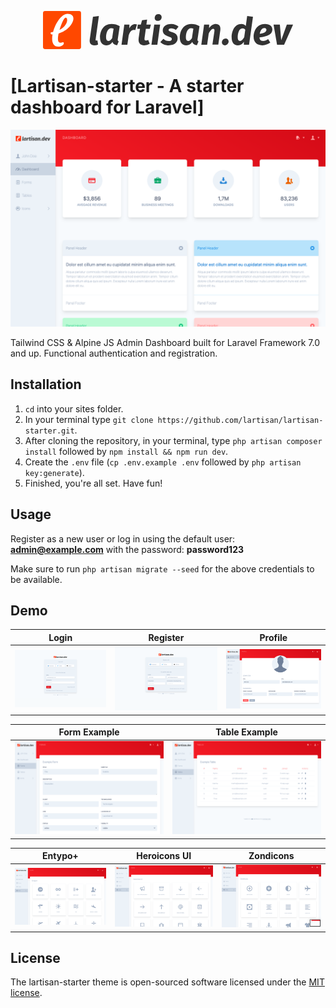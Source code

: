 <p align="center"><svg xmlns="http://www.w3.org/2000/svg" width="400" height="61" viewBox="0 0 1839.49 280"><rect width="280" height="280" rx="15.61" fill="#ff4800"/><path d="M681.38,601.39a26.61,26.61,0,0,0,7.21-1.66l5,30.78a70.79,70.79,0,0,1-27.73,5.54c-24.68,0-37.43-15-33.55-43.26l23.57-167.21,43.54-4.71L675.56,591.13C674.45,598.89,676.67,601.39,681.38,601.39Z" transform="translate(-288.25 -383.83)" fill="#333"/><path d="M852.75,494.91l-14.14,94.28a54.5,54.5,0,0,0-.56,6.1c0,6.93,2.78,9.7,7.77,11.65l-12.2,28.28c-16.36-1.39-30-8.6-34.11-24.4-10.26,14.69-24.4,25.23-43.54,25.23-31.89,0-48.25-23-48.25-58.51,0-42.15,22.19-98.16,84.58-98.16A125,125,0,0,1,852.75,494.91ZM752.37,577.26c0,20.8,7.21,26.63,16.91,26.63,10.54,0,19.41-7.77,27.73-20.52l10.54-70.16a45.1,45.1,0,0,0-16.36-2.77C762.35,510.44,752.37,548.7,752.37,577.26Z" transform="translate(-288.25 -383.83)" fill="#333"/><path d="M979.75,482.15,967.27,524.3c-4.44-1.11-7.76-1.94-12.2-1.94-18.3,0-28.28,17.47-36.33,40.76L909,631.34h-43l20.52-147.25H924l-.55,27.46c10-20.25,26.34-31.62,41.59-31.62A48.29,48.29,0,0,1,979.75,482.15Z" transform="translate(-288.25 -383.83)" fill="#333"/><path d="M1045.46,601.11a33.09,33.09,0,0,0,16.64-4.71l11.65,28.84a85.26,85.26,0,0,1-40.49,10.81c-32.44-.28-45.75-19.13-41-53.52l9.71-67.93H981.69l4.16-30.51H1008l9.15-32.72,37.16-4.16-5.27,36.88h33.28l-8.6,30.51h-28.84l-9.43,67.93C1033.54,596.68,1036.87,601.11,1045.46,601.11Z" transform="translate(-288.25 -383.83)" fill="#333"/><path d="M1086.23,631.34l20.52-147.25H1150l-20.52,147.25Zm74.87-198.82c-1.95,13.58-13.31,23.84-28.29,23.84-15.25,0-24.4-11.37-22.46-25.79a28.16,28.16,0,0,1,28-24.12C1153.89,406.45,1163,417.82,1161.1,432.52Z" transform="translate(-288.25 -383.83)" fill="#333"/><path d="M1285.6,498.24l-19.41,24.4c-9.43-8-22.74-11.93-33.83-11.93-13.59,0-20,4.44-20,11.93,0,7.76,5.82,10.26,28.28,17.47,25,8,38.27,21.35,38.27,44.92,0,27.17-20.24,51-66,51-26.34,0-48.53-10.26-61.28-24.12l22.46-23.3A54.91,54.91,0,0,0,1213,604.72c15.81,0,23-6.66,23-14.7,0-9.7-5.83-12.48-29.12-20.52-24.68-8.32-37.43-22.18-37.43-43,0-25,21.62-47.14,62.94-47.14C1252.33,479.38,1273.12,486.87,1285.6,498.24Z" transform="translate(-288.25 -383.83)" fill="#333"/><path d="M1439.78,494.91l-14.14,94.28a54.5,54.5,0,0,0-.56,6.1c0,6.93,2.77,9.7,7.77,11.65l-12.21,28.28c-16.36-1.39-29.94-8.6-34.1-24.4-10.26,14.69-24.41,25.23-43.54,25.23-31.89,0-48.25-23-48.25-58.51,0-42.15,22.19-98.16,84.58-98.16A125,125,0,0,1,1439.78,494.91ZM1339.4,577.26c0,20.8,7.21,26.63,16.91,26.63,10.54,0,19.41-7.77,27.73-20.52l10.54-70.16a45.1,45.1,0,0,0-16.36-2.77C1349.38,510.44,1339.4,548.7,1339.4,577.26Z" transform="translate(-288.25 -383.83)" fill="#333"/><path d="M1593.12,524.3l-15,107h-43.26L1549.31,534c2.49-15.53-2.22-18.86-9.71-18.86-10,0-21.63,14.42-32.16,35.22l-11.37,81h-43l20.52-147.25H1511l-.83,25.79c12.48-18.3,31.89-30.5,49.36-30.5C1584,479.38,1597,496.29,1593.12,524.3Z" transform="translate(-288.25 -383.83)" fill="#333"/><path d="M1654.12,608.32c0,15-12.75,27.73-27.45,27.73-13,0-22.18-10-22.18-22.74,0-14.42,13-27.45,27.73-27.45C1645,585.86,1654.12,595.84,1654.12,608.32Z" transform="translate(-288.25 -383.83)" fill="#333"/><path d="M1804.42,631.34h-38.27l.28-21.08c-9.43,14.15-23.85,25.79-43.81,25.79-31.34,0-46.31-22.46-46.31-59.34,0-40.21,18.58-97.33,71.82-97.33a43.09,43.09,0,0,1,32.16,14.14l10.26-72.65,42.71,4.71ZM1721,577c0,20.8,6.66,26.9,16.36,26.9,12.2,0,22.46-12.48,31.34-27.18l7.76-54.63c-5.27-7.21-11.09-10.81-20.24-10.81C1728.72,511.27,1721,552.59,1721,577Z" transform="translate(-288.25 -383.83)" fill="#333"/><path d="M1881.23,577.82c1.11,19.69,11.92,26.07,26.34,26.07,12.48,0,23.85-4.44,37.44-13.59l15.53,26.06c-16.09,11.65-35.78,19.69-58.51,19.69-43,0-64.06-25-64.06-62.39,0-39.93,21.63-94.28,83.47-94.28,35.77,0,54.35,18,54.35,40.21C1975.79,560.9,1927.54,573.11,1881.23,577.82Zm51-55.74c0-6.65-3.33-13.58-15-13.58-20.52,0-30.23,21.62-34.11,42.7C1920.05,548.43,1932.25,534.56,1932.25,522.08Z" transform="translate(-288.25 -383.83)" fill="#333"/><path d="M2010.45,631.34l-25.79-147.25H2031l10,114,41.32-114h45.47L2062.3,631.34Z" transform="translate(-288.25 -383.83)" fill="#333"/><path d="M403,549.34c-3,14-4.78,27.17-4.78,38.22,0,17.92,4.78,29.86,17.32,29.86,7.46,0,11.05-3.88,19.41-3.88,5.08,0,6.27,2.09,6.27,7.47,0,14-23,24.78-40,24.78-32.55,0-45.69-25.08-45.69-59.13a162.18,162.18,0,0,1,3-30.75H356.1c-8.66,0-11.94-5.08-11.94-9.56,0-3.58,2.09-6.87,6-6.87l12.54-1.79c17-64.51,62.12-133.49,105.72-133.49,30.46,0,43.6,14.63,43.6,34.94C512,475.87,468.68,530.52,403,549.34Zm51.06-117.07c-9.55,0-30.76,44.8-44.2,90.19,40.92-20.31,56.15-52.26,56.15-72C466,439.74,461.52,432.27,454.05,432.27Z" transform="translate(-288.25 -383.83)" fill="#fff"/></svg></p>

# [Lartisan-starter - A starter dashboard for Laravel]

![Product Image](/public/img/screens/dashboard.png)

Tailwind CSS & Alpine JS Admin Dashboard built for Laravel Framework 7.0 and up. Functional authentication and registration.

## Installation

1. `cd` into your sites folder.
2. In your terminal type `git clone https://github.com/lartisan/lartisan-starter.git`.
3. After cloning the repository, in your terminal, type `php artisan composer install` followed by `npm install && npm run dev`.
4. Create the `.env` file (`cp .env.example .env` followed by `php artisan key:generate`).
5. Finished, you're all set. Have fun!

## Usage

Register as a new user or log in using the default user: **admin@example.com** with the password: **password123**

Make sure to run `php artisan migrate --seed` for the above credentials to be available.

## Demo

| Login                                                                         | Register                                                                               | Profile                                                                              |
| ----------------------------------------------------------------------------- | -------------------------------------------------------------------------------------- | ------------------------------------------------------------------------------------ |
| [![Login](/public/img/screens/login.png)](https://starter.lartisan.dev/login) | [![Register](/public/img/screens/register.png)](https://starter.lartisan.dev/register) | [![Profile](/public/img/screens/profile.png)](https://starter.lartisan.dev/register) |

| Form Example                                                                 | Table Example                                                                     |
| ---------------------------------------------------------------------------- | --------------------------------------------------------------------------------- |
| [![Login](/public/img/screens/form.png)](https://starter.lartisan.dev/forms) | [![Register](/public/img/screens/table.png)](https://starter.lartisan.dev/tables) |

| Entypo+                                        | Heroicons UI                                           | Zondicons                                           |
| ---------------------------------------------- | ------------------------------------------------------ | --------------------------------------------------- |
| [![Entypo+](/public/img/screens/entypo.png)]() | [![Heroicons UI](/public/img/screens/heroicons.png)]() | [![Zondicons](/public/img/screens/zondicons.png)]() |

## License

The lartisan-starter theme is open-sourced software licensed under the [MIT license](https://opensource.org/licenses/MIT).
